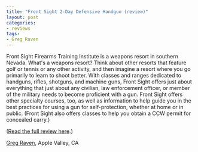 ```yaml
---
title: "Front Sight 2-Day Defensive Handgun (review)"
layout: post
categories:
- reviews
tags:
- Greg Raven
---
```


Front Sight Firearms Training Institute is a weapons resort in southern Nevada. What's a weapons resort? Think about other resorts that feature golf or tennis or any other activity, and then imagine a resort where you go primarily to learn to shoot better. With classes and ranges dedicated to handguns, rifles, shotguns, and machine guns, Front Sight offers just about everything that just about any civilian, law enforcement officer, or member of the military needs to become proficient with a gun. Front Sight offers other specialty courses, too, as well as information to help guide you in the best practices for using a gun for self-protection, whether at home or in public. (Front Sight also offers classes to help you obtain a CCW permit for concealed carry.)

([Read the full review here](https://www.heeled.website/reviews/20110920-front-sight-2-day/index.php).)

[Greg Raven](https://www.gregraven.online/), Apple Valley, CA
